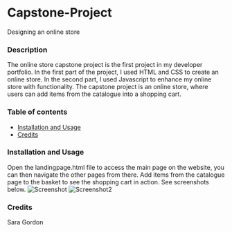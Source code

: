 # Capstone-Project
Designing an online store
### Description 
The online store capstone project is the first project in my developer portfolio. In the first part of the project, I used HTML and CSS to create an online store. In the second part, I used Javascript to enhance my online store with functionality. The capstone project is an online store, where users can add items from the catalogue into a shopping cart. 
### Table of contents
* [Installation and Usage](#Installation-and-Usage)
* [Credits](#Credits)
### Installation and Usage
Open the landingpage.html file to access the main page on the website, you can then navigate the other pages from there. Add items from the catalogue page to the basket to see the shopping cart in action. See screenshots below. 
![Screenshot](images/screenshot.png?raw=true "Screenshot")
![Screenshot2](images/screenshot2.png?raw=true "Screenshot 2")
### Credits 
Sara Gordon
